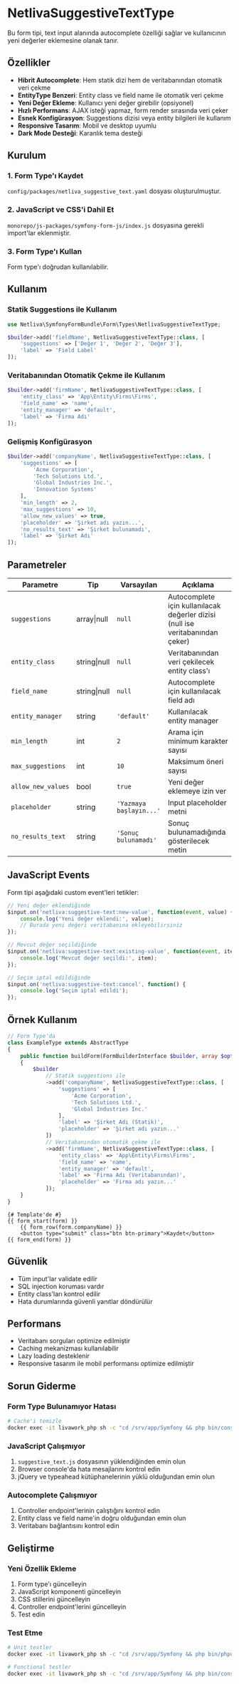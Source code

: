 # NetlivaSuggestiveTextType

Bu form tipi, text input alanında autocomplete özelliği sağlar ve kullanıcının yeni değerler eklemesine olanak tanır.

## Özellikler

- **Hibrit Autocomplete**: Hem statik dizi hem de veritabanından otomatik veri çekme
- **EntityType Benzeri**: Entity class ve field name ile otomatik veri çekme
- **Yeni Değer Ekleme**: Kullanıcı yeni değer girebilir (opsiyonel)
- **Hızlı Performans**: AJAX isteği yapmaz, form render sırasında veri çeker
- **Esnek Konfigürasyon**: Suggestions dizisi veya entity bilgileri ile kullanım
- **Responsive Tasarım**: Mobil ve desktop uyumlu
- **Dark Mode Desteği**: Karanlık tema desteği

## Kurulum

### 1. Form Type'ı Kaydet

`config/packages/netliva_suggestive_text.yaml` dosyası oluşturulmuştur.

### 2. JavaScript ve CSS'i Dahil Et

`monorepo/js-packages/symfony-form-js/index.js` dosyasına gerekli import'lar eklenmiştir.

### 3. Form Type'ı Kullan

Form type'ı doğrudan kullanılabilir.

## Kullanım

### Statik Suggestions ile Kullanım

```php
use Netliva\SymfonyFormBundle\Form\Types\NetlivaSuggestiveTextType;

$builder->add('fieldName', NetlivaSuggestiveTextType::class, [
    'suggestions' => ['Değer 1', 'Değer 2', 'Değer 3'],
    'label' => 'Field Label'
]);
```

### Veritabanından Otomatik Çekme ile Kullanım

```php
$builder->add('firmName', NetlivaSuggestiveTextType::class, [
    'entity_class' => 'App\Entity\Firms\Firms',
    'field_name' => 'name',
    'entity_manager' => 'default',
    'label' => 'Firma Adı'
]);
```

### Gelişmiş Konfigürasyon

```php
$builder->add('companyName', NetlivaSuggestiveTextType::class, [
    'suggestions' => [
        'Acme Corporation',
        'Tech Solutions Ltd.',
        'Global Industries Inc.',
        'Innovation Systems'
    ],
    'min_length' => 2,
    'max_suggestions' => 10,
    'allow_new_values' => true,
    'placeholder' => 'Şirket adı yazın...',
    'no_results_text' => 'Şirket bulunamadı',
    'label' => 'Şirket Adı'
]);
```

## Parametreler

| Parametre | Tip | Varsayılan | Açıklama |
|-----------|-----|------------|----------|
| `suggestions` | array\|null | `null` | Autocomplete için kullanılacak değerler dizisi (null ise veritabanından çeker) |
| `entity_class` | string\|null | `null` | Veritabanından veri çekilecek entity class'ı |
| `field_name` | string\|null | `null` | Autocomplete için kullanılacak field adı |
| `entity_manager` | string | `'default'` | Kullanılacak entity manager |
| `min_length` | int | `2` | Arama için minimum karakter sayısı |
| `max_suggestions` | int | `10` | Maksimum öneri sayısı |
| `allow_new_values` | bool | `true` | Yeni değer eklemeye izin ver |
| `placeholder` | string | `'Yazmaya başlayın...'` | Input placeholder metni |
| `no_results_text` | string | `'Sonuç bulunamadı'` | Sonuç bulunamadığında gösterilecek metin |

## JavaScript Events

Form tipi aşağıdaki custom event'leri tetikler:

```javascript
// Yeni değer eklendiğinde
$input.on('netliva:suggestive-text:new-value', function(event, value) {
    console.log('Yeni değer eklendi:', value);
    // Burada yeni değeri veritabanına ekleyebilirsiniz
});

// Mevcut değer seçildiğinde
$input.on('netliva:suggestive-text:existing-value', function(event, item) {
    console.log('Mevcut değer seçildi:', item);
});

// Seçim iptal edildiğinde
$input.on('netliva:suggestive-text:cancel', function() {
    console.log('Seçim iptal edildi');
});
```


## Örnek Kullanım

```php
// Form Type'da
class ExampleType extends AbstractType
{
    public function buildForm(FormBuilderInterface $builder, array $options): void
    {
        $builder
            // Statik suggestions ile
            ->add('companyName', NetlivaSuggestiveTextType::class, [
                'suggestions' => [
                    'Acme Corporation',
                    'Tech Solutions Ltd.',
                    'Global Industries Inc.'
                ],
                'label' => 'Şirket Adı (Statik)',
                'placeholder' => 'Şirket adı yazın...'
            ])
            // Veritabanından otomatik çekme ile
            ->add('firmName', NetlivaSuggestiveTextType::class, [
                'entity_class' => 'App\Entity\Firms\Firms',
                'field_name' => 'name',
                'entity_manager' => 'default',
                'label' => 'Firma Adı (Veritabanından)',
                'placeholder' => 'Firma adı yazın...'
            ]);
    }
}
```

```twig
{# Template'de #}
{{ form_start(form) }}
    {{ form_row(form.companyName) }}
    <button type="submit" class="btn btn-primary">Kaydet</button>
{{ form_end(form) }}
```

## Güvenlik

- Tüm input'lar validate edilir
- SQL injection koruması vardır
- Entity class'ları kontrol edilir
- Hata durumlarında güvenli yanıtlar döndürülür

## Performans

- Veritabanı sorguları optimize edilmiştir
- Caching mekanizması kullanılabilir
- Lazy loading desteklenir
- Responsive tasarım ile mobil performansı optimize edilmiştir

## Sorun Giderme

### Form Type Bulunamıyor Hatası

```bash
# Cache'i temizle
docker exec -it livawork_php sh -c "cd /srv/app/Symfony && php bin/console cache:clear"
```

### JavaScript Çalışmıyor

1. `suggestive_text.js` dosyasının yüklendiğinden emin olun
2. Browser console'da hata mesajlarını kontrol edin
3. jQuery ve typeahead kütüphanelerinin yüklü olduğundan emin olun

### Autocomplete Çalışmıyor

1. Controller endpoint'lerinin çalıştığını kontrol edin
2. Entity class ve field name'in doğru olduğundan emin olun
3. Veritabanı bağlantısını kontrol edin

## Geliştirme

### Yeni Özellik Ekleme

1. Form type'ı güncelleyin
2. JavaScript komponenti güncelleyin
3. CSS stillerini güncelleyin
4. Controller endpoint'lerini güncelleyin
5. Test edin

### Test Etme

```bash
# Unit testler
docker exec -it livawork_php sh -c "cd /srv/app/Symfony && php bin/phpunit"

# Functional testler
docker exec -it livawork_php sh -c "cd /srv/app/Symfony && php bin/console doctrine:schema:validate"
```
